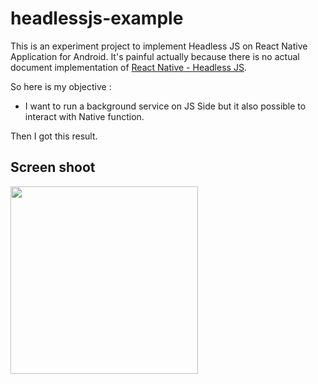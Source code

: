 # headlessjs-example
This is an experiment project to implement Headless JS on React Native Application for Android. 
It's painful actually because there is no actual document implementation of [React Native - Headless JS](https://facebook.github.io/react-native/releases/next/docs/headless-js-android.html#headless-js).

So here is my objective :
- I want to run a background service on JS Side but it also possible to interact with Native function.

Then I got this result.

## Screen shoot
<img src="https://user-images.githubusercontent.com/21379421/26969212-2180dcbc-4d2f-11e7-9993-37d85cb13adb.png" width="300">
